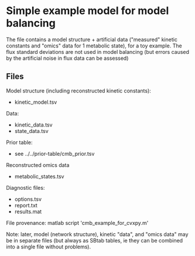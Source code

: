 Simple example model for model balancing
========================================

The file contains a model structure + artificial data ("measured" kinetic constants and "omics" data for 1 metabolic state), for a toy example. The flux standard deviations are not used in model balancing (but errors caused by the artificial noise in flux data can be assessed)

Files
-----

Model structure (including reconstructed kinetic constants):
* kinetic_model.tsv

Data:
* kinetic_data.tsv
* state_data.tsv

Prior table:
* see ../../prior-table/cmb_prior.tsv

Reconstructed omics data
* metabolic_states.tsv

Diagnostic files:
* options.tsv
* report.txt
* results.mat

File provenance: matlab script 'cmb_example_for_cvxpy.m'

Note: later, model (network structure), kinetic "data", and "omics data" may be in separate files (but always as SBtab tables, ie they can be combined into a single file without problems).

